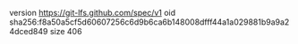 version https://git-lfs.github.com/spec/v1
oid sha256:f8a50a5cf5d60607256c6d9b6ca6b148008dfff44a1a029881b9a9a24dced849
size 406
